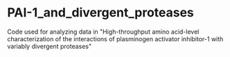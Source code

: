 # PAI-1_and_divergent_proteases
Code used for analyzing data in "High-throughput amino acid-level characterization of the interactions of plasminogen activator inhibitor-1 with variably divergent proteases"
